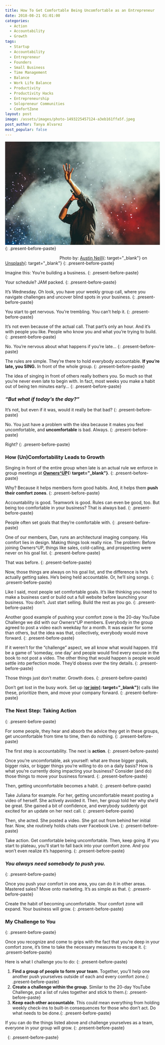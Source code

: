 ```yaml
---
title: How To Get Comfortable Being Uncomfortable as an Entrepreneur
date: 2018-08-21 01:01:00
categories:
  - Action
  - Accountability
  - Growth
tags:
  - Startup
  - Accountability
  - Entrepreneur
  - Founders
  - Small Business
  - Time Management
  - Balance
  - Work Life Balance
  - Productivity
  - Productivity Hacks
  - Entrepreneurship
  - Solopreneur Communities
  - ComfortZone
layout: post
image: /assets/images/photo-1493225457124-a3eb161ffa5f.jpeg
post_author: Tanya Alvarez
most_popular: false
---
```


![](/assets/images/photo-1493225457124-a3eb161ffa5f.jpeg)
{: .present-before-paste}

                                             Photo by: [Austin Neill](https://unsplash.com/@arstyy){: target="_blank"} on [Unsplash](https://unsplash.com/photos/hgO1wFPXl3I?utm_source=unsplash&amp;utm_medium=referral&amp;utm_content=creditCopyText){: target="_blank"}
{: .present-before-paste}

Imagine this: You’re building a business.
{: .present-before-paste}

Your schedule? JAM packed.
{: .present-before-paste}

It’s Wednesday. Oh look, you have your weekly group call, where you navigate challenges and uncover blind spots in your business.
{: .present-before-paste}

You start to get nervous. You’re trembling. You can’t help it.
{: .present-before-paste}

It’s not even because of the actual call. That part’s only an hour. And it’s with people you like. People who know you and what you’re trying to build.
{: .present-before-paste}

No. You’re nervous about what happens if you’re late…
{: .present-before-paste}

The rules are simple. They’re there to hold everybody accountable. **If you’re late, you SING.** In front of the whole group.
{: .present-before-paste}

The idea of singing in front of others really bothers you. So much so that you’re never even late to begin with. In fact, most weeks you make a habit out of being ten minutes early…
{: .present-before-paste}

### *“But what if today’s the day?”*

It’s not, but even if it was, would it really be that bad?
{: .present-before-paste}

No. You just have a problem with the idea because it makes you feel uncomfortable, and **uncomfortable** is bad. Always.
{: .present-before-paste}

Right?
{: .present-before-paste}

### How (Un)Comfortability Leads to Growth

Singing in front of the entire group when late is an actual rule we enforce in group meetings at **[Owners^UP](https://medium.com/r/?url=https%3A%2F%2Fownersup.com%2F){: target="_blank"}**.
{: .present-before-paste}

Why? Because it helps members form good habits. And, it helps them **push their comfort zones**.
{: .present-before-paste}

Accountability is good. Teamwork is good. Rules can even be good, too. But being too comfortable in your business? That is always bad.
{: .present-before-paste}

People often set goals that they’re comfortable with.
{: .present-before-paste}

One of our members, Dan, runs an architectural imaging company. His comfort lies in design. Making things look really nice. The problem: Before joining Owners^UP, things like sales, cold-calling, and prospecting were never on his goal list.
{: .present-before-paste}

That was before.
{: .present-before-paste}

Now, those things are always on his goal list, and the difference is he’s actually getting sales. He’s being held accountable. Or, he’ll sing songs.
{: .present-before-paste}

Like I said, most people set comfortable goals. It’s like thinking you need to make a business card or build out a full website before launching your business. You don’t. Just start selling. Build the rest as you go.
{: .present-before-paste}

Another good example of pushing your comfort zone is the 20-day YouTube Challenge we did with our Owners^UP members. Everybody in the group agreed to post a video each weekday for a month. It was easier for some than others, but the idea was that, collectively, everybody would move forward.
{: .present-before-paste}

If it weren’t for the “challenge” aspect, we all know what would happen. It’d be a game of ‘someday, one day’ and people would find every excuse in the book to not post a video. The other thing that would happen is people would settle into perfection mode. They’d obsess over the tiny details.
{: .present-before-paste}

Those things just don’t matter. Growth does.
{: .present-before-paste}

Don’t get lost in the busy work. Set up (**[or join](https://medium.com/r/?url=https%3A%2F%2Fownersup.com%2Fapply){: target="_blank"}**) calls like these, prioritize them, and move your company forward.
{: .present-before-paste}

### The Next Step: Taking Action
{: .present-before-paste}

For some people, they hear and absorb the advice they get in these groups, get uncomfortable from time to time, then do nothing.
{: .present-before-paste}

The first step is accountability. The next is **action**.
{: .present-before-paste}

Once you’re uncomfortable, ask yourself: what are those bigger goals, bigger risks, or bigger things you’re willing to do on a daily basis? How is what you’re currently doing impacting your business? Consider (and do) those things to move your business forward.
{: .present-before-paste}

Then, getting uncomfortable becomes a habit.
{: .present-before-paste}

Take Juliana for example. For her, getting uncomfortable meant posting a video of herself. She actively avoided it. Then, her group told her why she’d be great. She gained a bit of confidence, and everybody suddenly got excited for an update on her next call.
{: .present-before-paste}

Then, she acted. She posted a video. She got out from behind her initial fear. Now, she routinely holds chats over Facebook Live.
{: .present-before-paste}

Take action. Get comfortable being uncomfortable. Then, keep going. If you start to plateau, you’ll start to fall back into your comfort zone. And you won’t even realize it’s happening.
{: .present-before-paste}

### *You always need somebody to push you.*
{: .present-before-paste}

Once you push your comfort in one area, you can do it in other areas. Mastered sales? Move onto marketing. It’s as simple as that.
{: .present-before-paste}

Create the habit of becoming uncomfortable. Your comfort zone will expand. Your business will grow.
{: .present-before-paste}

### My Challenge to You
{: .present-before-paste}

Once you recognize and come to grips with the fact that you’re deep in your comfort zone, it’s time to take the necessary measures to escape it.
{: .present-before-paste}

Here is what I challenge you to do:
{: .present-before-paste}

1. **Find a group of people to form your team**. Together, you’ll help one another push yourselves outside of each and every comfort zone.{: .present-before-paste}
2. **Create a challenge within the group**. Similar to the 20-day YouTube Challenge, put a list of rules together and stick to them.{: .present-before-paste}
3. **Keep each other accountable**. This could mean everything from holding weekly check-ins to built-in consequences for those who don’t act. Do what needs to be done.{: .present-before-paste}

If you can do the things listed above and challenge yourselves as a team, everyone in your group will grow.
{: .present-before-paste}

 
{: .present-before-paste}